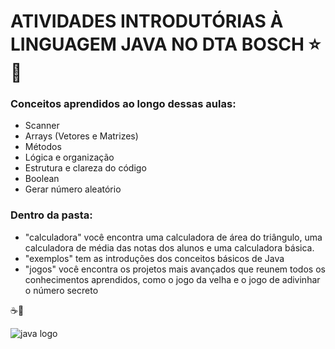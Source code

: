 # ATIVIDADES INTRODUTÓRIAS À LINGUAGEM JAVA NO DTA BOSCH ⭐💫
### Conceitos aprendidos ao longo dessas aulas:
- Scanner
- Arrays (Vetores e Matrizes)
- Métodos
- Lógica e organização
- Estrutura e clareza do código
- Boolean
- Gerar número aleatório
  
### Dentro da pasta:
- "calculadora" você encontra uma calculadora de área do triângulo, uma calculadora de média das notas dos alunos e uma calculadora básica.
- "exemplos" tem as introduções dos conceitos básicos de Java
- "jogos" você encontra os projetos mais avançados que reunem todos os conhecimentos aprendidos, como o jogo da velha e o jogo de adivinhar o número secreto

☕🍵

![java logo](https://file.labex.io/namespace/df87b950-1f37-4316-bc07-6537a1f2c481/java/lab-your-first-java-lab/assets/java.svg)
